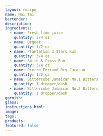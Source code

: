 ```yaml
---
layout: recipe
name: Mai Tai
bartender:
description:
ingredients:
  - name: Fresh lime juice
    quantity: 3/4 oz
  - name: Orgeat
    quantity: 1/2 oz
  - name: Plantation 3 Stars Rum
    quantity: 3/4 oz
  - name: Smith & Cross Rum
    quantity: 3/4 oz
  - name: Pierre Ferrand Dry Curacao
    quantity: 1/2 oz
  - name: Bittercube Jamaican No.1 Bitters
    quantity: 1 dropper/dash
  - name: Bittercube Jamaican No.2 Bitters
    quantity: 1 dropper/dash
garnish:
glass:
instructions_html:
image:
tags:
products:
featured: false
---
```



